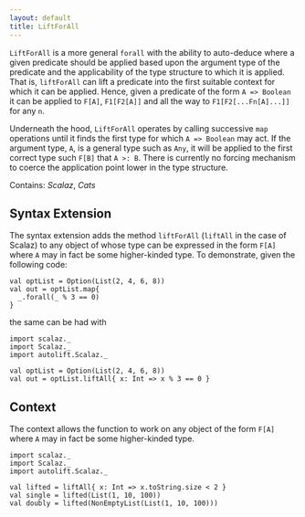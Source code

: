 ```yaml
---
layout: default
title: LiftForAll
---
```


`LiftForAll` is a more general `forall` with the ability to auto-deduce where a given predicate should be applied based upon the argument type of the predicate and the applicability of the type structure to which it is applied. That is, `liftForAll` can lift a predicate into the first suitable context for which it can be applied. Hence, given a predicate of the form `A => Boolean` it can be applied to `F[A]`, `F1[F2[A]]` and all the way to `F1[F2[...Fn[A]...]]` for any `n`.

Underneath the hood, `LiftForAll` operates by calling successive `map` operations until it finds the first type for which `A => Boolean` may act. If the argument type, `A`, is a general type such as `Any`, it will be applied to the first correct type such `F[B]` that `A >: B`. There is currently no forcing mechanism to coerce the application point lower in the type structure.

Contains: *Scalaz*, *Cats*

## Syntax Extension

The syntax extension adds the method `liftForAll` (`liftAll` in the case of Scalaz) to any object of whose type can be expressed in the form `F[A]` where `A` may in fact be some higher-kinded type. To demonstrate, given the following code:

```tut
val optList = Option(List(2, 4, 6, 8))
val out = optList.map{ 
  _.forall(_ % 3 == 0)
}
```

the same can be had with

```tut
import scalaz._
import Scalaz._
import autolift.Scalaz._

val optList = Option(List(2, 4, 6, 8))
val out = optList.liftAll{ x: Int => x % 3 == 0 }
```

## Context

The context allows the function to work on any object of the form `F[A]` where `A` may in fact be some higher-kinded type. 

```tut
import scalaz._
import Scalaz._
import autolift.Scalaz._

val lifted = liftAll{ x: Int => x.toString.size < 2 }
val single = lifted(List(1, 10, 100))
val doubly = lifted(NonEmptyList(List(1, 10, 100)))
```